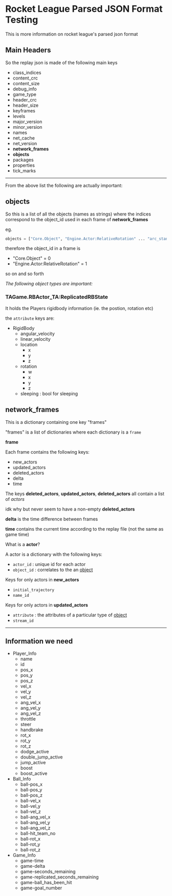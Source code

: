 # Rocket League Parsed JSON Format Testing

This is more information on rocket league's parsed json format

## Main Headers

So the replay json is made of the following main keys

- class_indices
- content_crc
- content_size
- debug_info
- game_type
- header_crc
- header_size
- keyframes
- levels
- major_version
- minor_version
- names
- net_cache
- net_version
- **network_frames**
- **objects**
- packages
- properties
- tick_marks
---
From the above list the following are actually important:

## objects

So this is a list of all the objects (names as strings) where the indices correspond to the object_id used in each frame of **network_frames**

eg. 
```python
objects = ["Core.Object", "Engine.Actor:RelativeRotation" ... "arc_standard_p.TheWorld:PersistentLevel.GoalVolume_TA_0.Goal_TA_1"]
``` 
therefore the object_id in a frame is 
- "Core.Object" = 0
- "Engine.Actor:RelativeRotation" = 1

so on and so forth 

*The following object types are important:*

### TAGame.RBActor_TA:ReplicatedRBState

It holds the Players rigidbody information (ie. the postion, rotation etc)

the `attribute` keys are:
* RigidBody
  *  angular_velocity
  *  linear_velocity
  *  location
     * x
     * y
     * z  
  *  rotation
     * w 
     * x
     * y
     * z  
  *  sleeping : bool for sleeping


## network_frames
This is a dictionary containing one key "frames"

"frames" is a list of dictionaries where each dictionary is a `frame`

**frame**

Each frame contains the following keys:
- new_actors
- updated_actors
- deleted_actors
- delta
- time

The keys **deleted_actors**, **updated_actors**, **deleted_actors** all contain a list of *actors*

idk why but never seem to have a non-empty **deleted_actors**

**delta** is the time difference between frames

**time** contains the current time according to the replay file (not the same as game time)

What is a **actor**?

A actor is a dictionary with the following keys:
- `actor_id` : unique id for each actor
- `object_id` : correlates to the an [object](#objects)

Keys for only actors in **new_actors**
- `initial_trajectory`
- `name_id`

Keys for only actors in **updated_actors**
- `attribute` : the attributes of a particular type of [object](#objects)
- `stream_id`

  

---

## Information we need
* Player_Info
    * name
    * id
    * pos_x
    * pos_y
    * pos_z
    * vel_x
    * vel_y
    * vel_z
    * ang_vel_x
    * ang_vel_y
    * ang_vel_z
    * throttle
    * steer
    * handbrake
    * rot_x
    * rot_y
    * rot_z
    * dodge_active
    * double_jump_active
    * jump_active
    * boost
    * boost_active
* Ball_Info
    * ball-pos_x
    * ball-pos_y
    * ball-pos_z
    * ball-vel_x
    * ball-vel_y
    * ball-vel_z
    * ball-ang_vel_x
    * ball-ang_vel_y
    * ball-ang_vel_z
    * ball-hit_team_no
    * ball-rot_x
    * ball-rot_y
    * ball-rot_z
* Game_Info
    * game-time
    * game-delta
    * game-seconds_remaining
    * game-replicated_seconds_remaining
    * game-ball_has_been_hit
    * game-goal_number